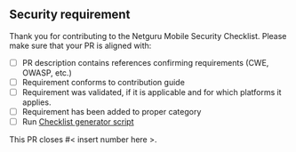 ## Security requirement

Thank you for contributing to the Netguru Mobile Security Checklist.
Please make sure that your PR is aligned with:

- [ ] PR description contains references confirming requirements (CWE, OWASP, etc.)
- [ ] Requirement conforms to contribution guide
- [ ] Requirement was validated, if it is applicable and for which platforms it applies.
- [ ] Requirement has been added to proper category
- [ ] Run [Checklist generator script](https://github.com/netguru/mobile-security-checklist/tree/master/script)

This PR closes #< insert number here >.
